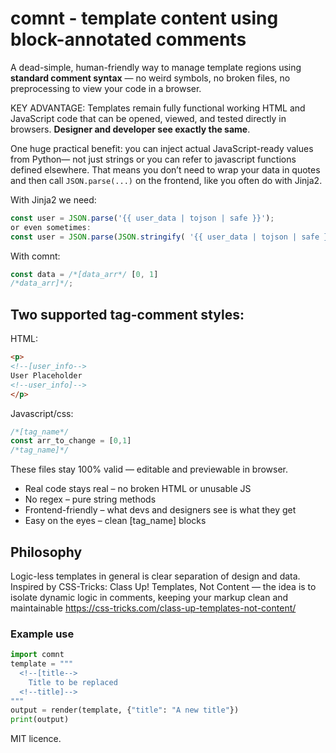 # comnt - template content using block-annotated comments

A dead-simple, human-friendly way to manage template regions using 
**standard comment syntax** — no weird symbols, no broken files, no preprocessing 
to view your code in a browser.

KEY ADVANTAGE: Templates remain fully functional working HTML and JavaScript code that can be 
opened, viewed, and tested directly in browsers. **Designer and developer see exactly 
the same**.


One huge practical benefit: you can inject actual JavaScript-ready values from Python—
not just strings or you can refer to javascript functions defined elsewhere. 
That means you don’t need to wrap your data in quotes and then call 
`JSON.parse(...)` on the frontend, like you often do with Jinja2.

With Jinja2 we need:
```js
const user = JSON.parse('{{ user_data | tojson | safe }}');
or even sometimes:
const user = JSON.parse(JSON.stringify( '{{ user_data | tojson | safe }}'));
```
With comnt:
```js
const data = /*[data_arr*/ [0, 1]
/*data_arr]*/;
```

## Two supported tag-comment styles:
 HTML:
```html
<p>
<!--[user_info-->
User Placeholder
<!--user_info]-->
</p>
```
Javascript/css:
```javascript
/*[tag_name*/
const arr_to_change = [0,1]
/*tag_name]*/
```

These files stay 100% valid — editable and previewable in browser.

* Real code stays real – no broken HTML or unusable JS
* No regex – pure string methods
* Frontend-friendly – what devs and designers see is what they get
* Easy on the eyes – clean [tag_name] blocks


## Philosophy
Logic-less templates in general is clear separation of design and data.<br>
Inspired by CSS-Tricks: Class Up! Templates, Not Content — the idea is to isolate dynamic logic in comments, keeping your markup clean and maintainable
https://css-tricks.com/class-up-templates-not-content/

### Example use
```py
import comnt
template = """
  <!--[title-->
    Title to be replaced
  <!--title]-->
"""
output = render(template, {"title": "A new title"})
print(output)
```

MIT licence.
